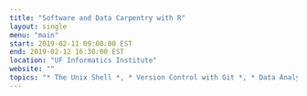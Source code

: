 ```yaml
---
title: "Software and Data Carpentry with R"
layout: single
menu: "main"
start: 2019-02-11 09:00:00 EST
end: 2019-02-12 16:30:00 EST
location: "UF Informatics Institute"
website: ""
topics: "* The Unix Shell *, * Version Control with Git *, * Data Analysis and Visualization in R for Ecologists *"
---
```

